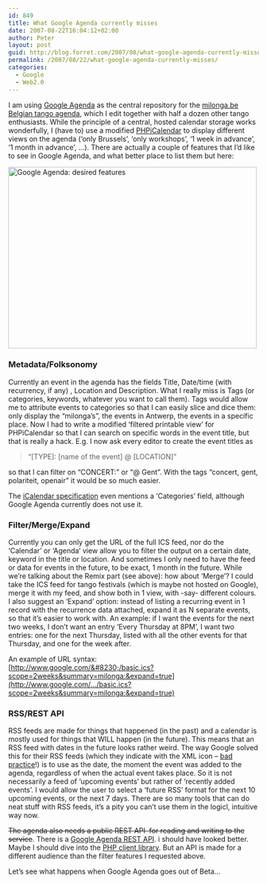 ```yaml
---
id: 849
title: What Google Agenda currently misses
date: 2007-08-22T16:04:12+02:00
author: Peter
layout: post
guid: http://blog.forret.com/2007/08/what-google-agenda-currently-misses/
permalink: /2007/08/22/what-google-agenda-currently-misses/
categories:
  - Google
  - Web2.0
---
```

I am using [Google Agenda](http://www.google.com/calendar/) as the central repository for the [milonga.be Belgian tango agenda](http://www.milonga.be/dancing/), which I edit together with half a dozen other tango enthusiasts. While the principle of a central, hosted calendar storage works wonderfully, I (have to) use a modified [PHPiCalendar](http://phpicalendar.net/) to display different views on the agenda (&#8216;only Brussels&#8217;, &#8216;only workshops&#8217;, &#8216;1 week in advance&#8217;, &#8216;1 month in advance&#8217;, &#8230;). There are actually a couple of features that I&#8217;d like to see in Google Agenda, and what better place to list them but here:

[<img  width="500" src="http://farm2.static.flickr.com/1327/1203281910_a78cb6d2f8.jpg" alt="Google Agenda: desired features" height="365" />](http://www.flickr.com/photos/pforret/1203281910/ "Photo Sharing")

### Metadata/Folksonomy

Currently an event in the agenda has the fields Title, Date/time (with recurrency, if any) , Location and Description. What I really miss is Tags (or categories, keywords, whatever you want to call them). Tags would allow me to attribute events to categories so that I can easily slice and dice them: only display the &#8220;milonga&#8217;s&#8221;, the events in Antwerp, the events in a specific place. Now I had to write a modified &#8216;filtered printable view&#8217; for PHPiCalendar so that I can search on specific words in the event title, but that is really a hack. E.g. I now ask every editor to create the event titles as

> &#8220;[TYPE]: [name of the event] @ [LOCATION]&#8221;

so that I can filter on &#8220;CONCERT:&#8221; or &#8220;@ Gent&#8221;. With the tags &#8220;concert, gent, polariteit, openair&#8221; it would be so much easier.

The [iCalendar specification](http://www.ietf.org/rfc/rfc2445.txt) even mentions a &#8216;Categories&#8217; field, although Google Agenda currently does not use it.

### <!--more-->Filter/Merge/Expand

Currently you can only get the URL of the full ICS feed, nor do the &#8216;Calendar&#8217; or &#8216;Agenda&#8217; view allow you to filter the output on a certain date, keyword in the title or location. And sometimes I only need to have the feed or data for events in the future, to be exact, 1 month in the future. While we&#8217;re talking about the Remix part (see above): how about &#8216;Merge&#8217;? I could take the ICS feed for tango festivals (which is maybe not hosted on Google), merge it with my feed, and show both in 1 view, with -say- different colours. I also suggest an &#8216;Expand&#8217; option: instead of listing a recurring event in 1 record with the recurrence data attached, expand it as N separate events, so that it&#8217;s easier to work with. An example: if I want the events for the next two weeks, I don&#8217;t want an entry &#8216;Every Thursday at 8PM&#8217;, I want two entries: one for the next Thursday, listed with all the other events for that Thursday, and one for the week after.

An example of URL syntax:  
[http://www.google.com/&#8230;/basic.ics?scope=2weeks&summary=milonga:&expand=true](http://www.google.com/.../basic.ics?scope=2weeks&summary=milonga:&expand=true)

### RSS/REST API

RSS feeds are made for things that happened (in the past) and a calendar is mostly used for things that WILL happen (in the future). This means that an RSS feed with dates in the future looks rather weird. The way Google solved this for their RSS feeds (which they indicate with the XML icon &#8211; [bad practice](http://blog.forret.com/2005/08/web-feeds-are-like-rss-only-different/)!) is to use as the date, the moment the event was added to the agenda, regardless of when the actual event takes place. So it is not necessarily a feed of &#8216;upcoming events&#8217; but rather of &#8216;recently added events&#8217;. I would allow the user to select a &#8216;future RSS&#8217; format for the next 10 upcoming events, or the next 7 days. There are so many tools that can do neat stuff with RSS feeds, it&#8217;s a pity you can&#8217;t use them in the logicl, intuitive way now.

<strike>The agenda also needs a public REST API  for reading and writing to the service</strike>. There is a [Google Agenda REST API](http://code.google.com/apis/calendar/overview.html). i should have looked better. Maybe I should dive into the [PHP client library](http://code.google.com/apis/gdata/clientlibs.html). But an API is made for a different audience than the filter features I requested above.

Let&#8217;s see what happens when Google Agenda goes out of Beta&#8230;